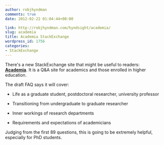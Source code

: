 ```yaml
---
author: robjhyndman
comments: true
date: 2012-02-22 01:04:44+00:00

link: http://robjhyndman.com/hyndsight/academia/
slug: academia
title: Academia StackExchange
wordpress_id: 1756
categories:
- StackExchange
---
```


There's a new StackExchange site that might be useful to readers: **[Academia](http://academia.stackexchange.com/)**. It is a Q&A site for academics and those enrolled in higher education.

The draft FAQ says it will cover:



	
  * Life as a graduate student, postdoctoral researcher, university professor

	
  * Transitioning from undergraduate to graduate researcher

	
  * Inner workings of research departments

	
  * Requirements and expectations of academicians


Judging from the first 89 questions, this is going to be extremely helpful, especially for PhD students.


